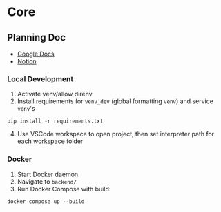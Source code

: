 # Core

## Planning Doc
- [Google Docs](https://docs.google.com/document/d/1nWxq26N9xc58UbZNNJ4-m58uU7EoFh0y7El0LYVcf4U/edit?usp=sharing)
- [Notion](https://www.notion.so/Main-Microservice-Project-fb97d85962ef45c2bce9fa9714499ec2?pvs=4)

### Local Development

1. Activate venv/allow direnv
2. Install requirements for `venv_dev` (global formatting `venv`) and service `venv`'s
```
pip install -r requirements.txt
```
4. Use VSCode workspace to open project, then set interpreter path for each workspace folder

### Docker
1. Start Docker daemon
2. Navigate to `backend/`
3. Run Docker Compose with build:
```
docker compose up --build
```
